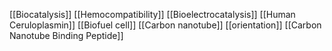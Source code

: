 [[Biocatalysis]]
[[Hemocompatibility]]
[[Bioelectrocatalysis]]
[[Human Ceruloplasmin]]
[[Biofuel cell]]
[[Carbon nanotube]]
[[orientation]]
[[Carbon Nanotube Binding Peptide]]

